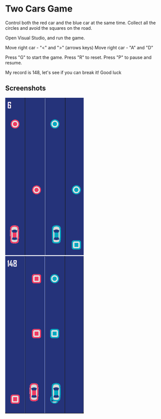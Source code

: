 # Two Cars Game

Control both the red car and the blue car at the same time. Collect all the circles and avoid the squares on the road.

Open Visual Studio, and run the game. 

Move right car - "<" and ">" (arrows keys)
Move right car - "A" and "D"

Press "G" to start the game.
Press "R" to reset.
Press "P" to pause and resume.

My record is 148, let's see if you can break it! Good luck

## Screenshots


<p align="left"> <a target="_blank" rel="noreferrer"> <img src="./screenshots/screenshot1.png" alt="dart" width="250" height="500"/>
  </a> &nbsp;&nbsp;
  <a target="_blank" rel="noreferrer"> <img src="./screenshots/screenshot2.png" alt="firebase" width="250" height="500"/> 
  </a> &nbsp;&nbsp;
